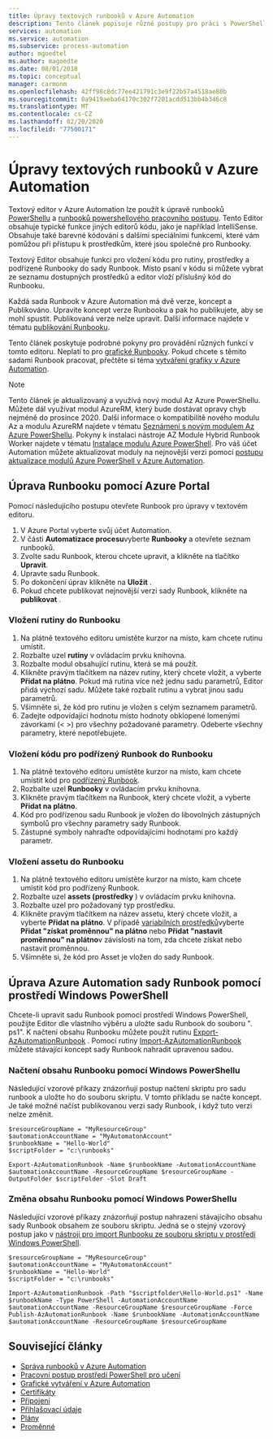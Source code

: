 ```yaml
---
title: Úpravy textových runbooků v Azure Automation
description: Tento článek popisuje různé postupy pro práci s PowerShellem a runbooky pracovního postupu PowerShellu v Azure Automation pomocí textového editoru.
services: automation
ms.service: automation
ms.subservice: process-automation
author: mgoedtel
ms.author: magoedte
ms.date: 08/01/2018
ms.topic: conceptual
manager: carmonm
ms.openlocfilehash: 42ff98c8dc77ee421791c3e9f22b57a4518ae80b
ms.sourcegitcommit: 0a9419aeba64170c302f7201acdd513bb4b346c8
ms.translationtype: MT
ms.contentlocale: cs-CZ
ms.lasthandoff: 02/20/2020
ms.locfileid: "77500171"
---
```

# <a name="editing-textual-runbooks-in-azure-automation"></a>Úpravy textových runbooků v Azure Automation

Textový editor v Azure Automation lze použít k úpravě runbooků [PowerShellu](automation-runbook-types.md#powershell-runbooks) a [runbooků powershellového pracovního postupu](automation-runbook-types.md#powershell-workflow-runbooks). Tento Editor obsahuje typické funkce jiných editorů kódu, jako je například IntelliSense. Obsahuje také barevné kódování s dalšími speciálními funkcemi, které vám pomůžou při přístupu k prostředkům, které jsou společné pro Runbooky. 

Textový Editor obsahuje funkci pro vložení kódu pro rutiny, prostředky a podřízené Runbooky do sady Runbook. Místo psaní v kódu si můžete vybrat ze seznamu dostupných prostředků a editor vloží příslušný kód do Runbooku.

Každá sada Runbook v Azure Automation má dvě verze, koncept a Publikováno. Upravíte koncept verze Runbooku a pak ho publikujete, aby se mohl spustit. Publikovaná verze nelze upravit. Další informace najdete v tématu [publikování Runbooku](manage-runbooks.md#publish-a-runbook).

Tento článek poskytuje podrobné pokyny pro provádění různých funkcí v tomto editoru. Neplatí to pro [grafické Runbooky](automation-runbook-types.md#graphical-runbooks). Pokud chcete s těmito sadami Runbook pracovat, přečtěte si téma [vytváření grafiky v Azure Automation](automation-graphical-authoring-intro.md).

>[!NOTE]
>Tento článek je aktualizovaný a využívá nový modul Az Azure PowerShellu. Můžete dál využívat modul AzureRM, který bude dostávat opravy chyb nejméně do prosince 2020. Další informace o kompatibilitě nového modulu Az a modulu AzureRM najdete v tématu [Seznámení s novým modulem Az Azure PowerShellu](https://docs.microsoft.com/powershell/azure/new-azureps-module-az?view=azps-3.5.0). Pokyny k instalaci nástroje AZ Module Hybrid Runbook Worker najdete v tématu [Instalace modulu Azure PowerShell](https://docs.microsoft.com/powershell/azure/install-az-ps?view=azps-3.5.0). Pro váš účet Automation můžete aktualizovat moduly na nejnovější verzi pomocí [postupu aktualizace modulů Azure PowerShell v Azure Automation](automation-update-azure-modules.md).

## <a name="editing-a-runbook-with-the-azure-portal"></a>Úprava Runbooku pomocí Azure Portal

Pomocí následujícího postupu otevřete Runbook pro úpravy v textovém editoru.

1. V Azure Portal vyberte svůj účet Automation.
2. V části **Automatizace procesu**vyberte **Runbooky** a otevřete seznam runbooků.
3. Zvolte sadu Runbook, kterou chcete upravit, a klikněte na tlačítko **Upravit**.
4. Upravte sadu Runbook.
5. Po dokončení úprav klikněte na **Uložit** .
6. Pokud chcete publikovat nejnovější verzi sady Runbook, klikněte na **publikovat** .

### <a name="insert-a-cmdlet-into-a-runbook"></a>Vložení rutiny do Runbooku

1. Na plátně textového editoru umístěte kurzor na místo, kam chcete rutinu umístit.
2. Rozbalte uzel **rutiny** v ovládacím prvku knihovna.
3. Rozbalte modul obsahující rutinu, která se má použít.
4. Klikněte pravým tlačítkem na název rutiny, který chcete vložit, a vyberte **Přidat na plátno**. Pokud má rutina více než jednu sadu parametrů, Editor přidá výchozí sadu. Můžete také rozbalit rutinu a vybrat jinou sadu parametrů.
5. Všimněte si, že kód pro rutinu je vložen s celým seznamem parametrů.
6. Zadejte odpovídající hodnotu místo hodnoty obklopené lomenými závorkami (< >) pro všechny požadované parametry. Odeberte všechny parametry, které nepotřebujete.

### <a name="insert-code-for-a-child-runbook-into-a-runbook"></a>Vložení kódu pro podřízený Runbook do Runbooku

1. Na plátně textového editoru umístěte kurzor na místo, kam chcete umístit kód pro [podřízený Runbook](automation-child-runbooks.md).
2. Rozbalte uzel **Runbooky** v ovládacím prvku knihovna.
3. Klikněte pravým tlačítkem na Runbook, který chcete vložit, a vyberte **Přidat na plátno**.
4. Kód pro podřízenou sadu Runbook je vložen do libovolných zástupných symbolů pro všechny parametry sady Runbook.
5. Zástupné symboly nahraďte odpovídajícími hodnotami pro každý parametr.

### <a name="insert-an-asset-into-a-runbook"></a>Vložení assetu do Runbooku

1. Na plátně textového editoru umístěte kurzor na místo, kam chcete umístit kód pro podřízený Runbook.
2. Rozbalte uzel **assets (prostředky** ) v ovládacím prvku knihovna.
3. Rozbalte uzel pro požadovaný typ prostředku.
4. Klikněte pravým tlačítkem na název assetu, který chcete vložit, a vyberte **Přidat na plátno**. V případě [variabilních prostředků](automation-variables.md)vyberte **Přidat "získat proměnnou" na plátno** nebo **Přidat "nastavit proměnnou" na plátno**v závislosti na tom, zda chcete získat nebo nastavit proměnnou.
5. Všimněte si, že kód pro Asset je vložen do sady Runbook.

## <a name="editing-an-azure-automation-runbook-using-windows-powershell"></a>Úprava Azure Automation sady Runbook pomocí prostředí Windows PowerShell

Chcete-li upravit sadu Runbook pomocí prostředí Windows PowerShell, použijte Editor dle vlastního výběru a uložte sadu Runbook do souboru ". ps1". K načtení obsahu Runbooku můžete použít rutinu [Export-AzAutomationRunbook](/powershell/module/Az.Automation/Export-AzAutomationRunbook) . Pomocí rutiny [Import-AzAutomationRunbook](/powershell/module/Az.Automation/import-azautomationrunbook) můžete stávající koncept sady Runbook nahradit upravenou sadou.

### <a name="retrieve-the-contents-of-a-runbook-using-windows-powershell"></a>Načtení obsahu Runbooku pomocí Windows PowerShellu

Následující vzorové příkazy znázorňují postup načtení skriptu pro sadu runbook a uložte ho do souboru skriptu. V tomto příkladu se načte koncept. Je také možné načíst publikovanou verzi sady Runbook, i když tuto verzi nelze změnit.

```powershell-interactive
$resourceGroupName = "MyResourceGroup"
$automationAccountName = "MyAutomatonAccount"
$runbookName = "Hello-World"
$scriptFolder = "c:\runbooks"

Export-AzAutomationRunbook -Name $runbookName -AutomationAccountName $automationAccountName -ResourceGroupName $resourceGroupName -OutputFolder $scriptFolder -Slot Draft
```

### <a name="change-the-contents-of-a-runbook-using-windows-powershell"></a>Změna obsahu Runbooku pomocí Windows PowerShellu

Následující vzorové příkazy znázorňují postup nahrazení stávajícího obsahu sady Runbook obsahem ze souboru skriptu. Jedná se o stejný vzorový postup jako v [nástroji pro import Runbooku ze souboru skriptu v prostředí Windows PowerShell](manage-runbooks.md#import-a-runbook).

```powershell-interactive
$resourceGroupName = "MyResourceGroup"
$automationAccountName = "MyAutomatonAccount"
$runbookName = "Hello-World"
$scriptFolder = "c:\runbooks"

Import-AzAutomationRunbook -Path "$scriptfolder\Hello-World.ps1" -Name $runbookName -Type PowerShell -AutomationAccountName $automationAccountName -ResourceGroupName $resourceGroupName -Force
Publish-AzAutomationRunbook -Name $runbookName -AutomationAccountName $automationAccountName -ResourceGroupName $resourceGroupName
```

## <a name="related-articles"></a>Související články

* [Správa runbooků v Azure Automation](manage-runbooks.md)
* [Pracovní postup prostředí PowerShell pro učení](automation-powershell-workflow.md)
* [Grafické vytváření v Azure Automation](automation-graphical-authoring-intro.md)
* [Certifikáty](automation-certificates.md)
* [Připojení](automation-connections.md)
* [Přihlašovací údaje](automation-credentials.md)
* [Plány](automation-schedules.md)
* [Proměnné](automation-variables.md)


